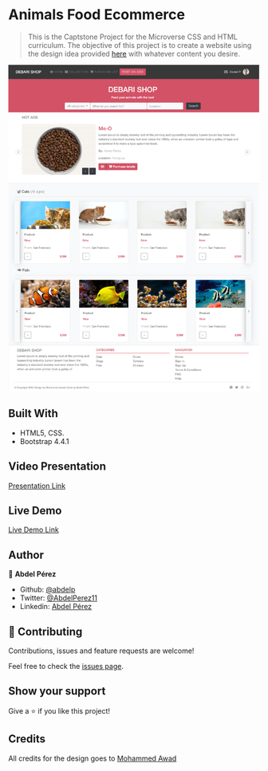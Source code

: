 # Animals Food Ecommerce

> This is the Captstone Project for the Microverse CSS and HTML curriculum. The objective of this project is to create a website using the design idea provided [here](https://www.behance.net/gallery/24796463/ZATTIX) with whatever content you desire.

![screenshot](./app_screenshot.png)

## Built With

- HTML5, CSS.
- Bootstrap 4.4.1

## Video Presentation

[Presentation Link](https://www.loom.com/share/acb2ce1acf9443c6bc4b707f2a559828)

## Live Demo

[Live Demo Link](https://rawcdn.githack.com/abdelp/html-capstone/5c91c038bb4b3b23cfdec9474ef65cf40c5c4c86/index.html)

## Author

👤 **Abdel Pérez**

- Github: [@abdelp](https://github.com/abdelp/)
- Twitter: [@AbdelPerez11](https://twitter.com/abdelperez11)
- Linkedin: [Abdel Pérez](https://www.linkedin.com/in/abdel-p%C3%A9rez-t%C3%A9llez-72b2aa153/)

## 🤝 Contributing

Contributions, issues and feature requests are welcome!

Feel free to check the [issues page](https://github.com/abdelp/using-bootstrap/issues).

## Show your support

Give a ⭐️ if you like this project!

## Credits

All credits for the design goes to [Mohammed Awad](https://www.behance.net/M_Awad)
